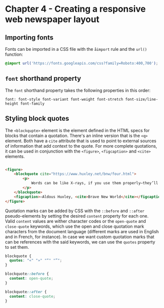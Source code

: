 # Chapter 4 - Creating a responsive web newspaper layout

## Importing fonts

Fonts can be imported in a CSS file with the `åimport` rule and the `url()` function:

```css
@import url('https://fonts.googleapis.com/css?family=Roboto:400,700');
```

## `font` shorthand property

The `font` shorthand property takes the following properties in this order:

```
font: font-style font-variant font-weight font-stretch font-size/line-height font-family
```

## Styling block quotes

The `<blockqupte>` element is the element defined in the HTML specs for blocks that contain a quotation. There's an
inline version that is the `<q>` element. Both have a `cite` attribute that is used to point to external sources of
information that add context to the quote. For more complete quotations, it can be used in conjunction with the
`<figure>`, `<figcaption>` and `<cite>` elements.

```html

<figure>
    <blockquote cite="https://www.huxley.net/bnw/four.html">
        <p>
            Words can be like X-rays, if you use them properly—they’ll go through anything. You read and you’re pierced.
        </p>
    </blockquote>
    <figcaption>—Aldous Huxley, <cite>Brave New World</cite></figcaption>
</figure>
```

Quotation marks can be added by CSS with the `::before` and `::after` pseudo-elements by setting the desired `content`
property for each one. Valid `content` values are wither character codes or the `open-quote` and `close-quote` keywords,
which use the open and close quotation mark characters from the document language (different marks are used in English
and in French, for instance). In case we want custom quotation marks that can be references with the said keywords, we
can use the `quotes` property to set them.

```css
blockquote {
  quotes: "«" "»" "“" "”";
}

blockquote::before {
  content: open-quote;
}

blockquote::after {
  content: close-quote;
}
```
